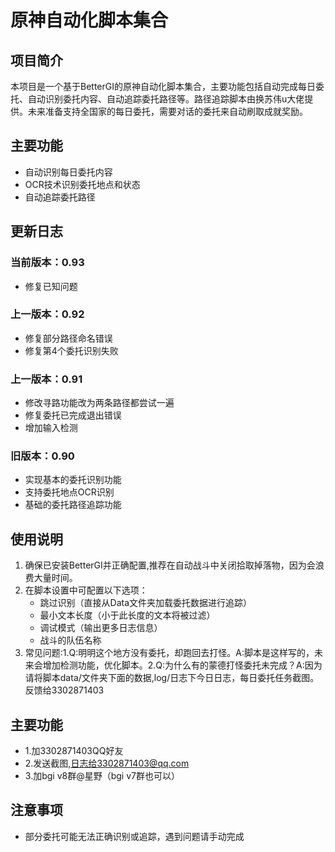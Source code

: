 # 原神自动化脚本集合

## 项目简介
本项目是一个基于BetterGI的原神自动化脚本集合，主要功能包括自动完成每日委托、自动识别委托内容、自动追踪委托路径等。路径追踪脚本由换苏伟u大佬提供。未来准备支持全国家的每日委托，需要对话的委托来自动刷取成就奖励。

## 主要功能
- 自动识别每日委托内容
- OCR技术识别委托地点和状态
- 自动追踪委托路径

## 更新日志

### 当前版本：0.93
- 修复已知问题

### 上一版本：0.92
- 修复部分路径命名错误
- 修复第4个委托识别失败

### 上一版本：0.91
- 修改寻路功能改为两条路径都尝试一遍
- 修复委托已完成退出错误
- 增加输入检测

### 旧版本：0.90
- 实现基本的委托识别功能
- 支持委托地点OCR识别
- 基础的委托路径追踪功能

## 使用说明
1. 确保已安装BetterGI并正确配置,推荐在自动战斗中关闭拾取掉落物，因为会浪费大量时间。
2. 在脚本设置中可配置以下选项：
   - 跳过识别（直接从Data文件夹加载委托数据进行追踪）
   - 最小文本长度（小于此长度的文本将被过滤）
   - 调试模式（输出更多日志信息）
   - 战斗的队伍名称
3. 常见问题:1.Q:明明这个地方没有委托，却跑回去打怪。A:脚本是这样写的，未来会增加检测功能，优化脚本。2.Q:为什么有的蒙德打怪委托未完成？A:因为请将脚本data/文件夹下面的数据,log/日志下今日日志，每日委托任务截图。反馈给3302871403

## 主要功能
- 1.加3302871403QQ好友
- 2.发送截图,日志给3302871403@qq.com
- 3.加bgi v8群@星野（bgi v7群也可以）

## 注意事项
- 部分委托可能无法正确识别或追踪，遇到问题请手动完成
